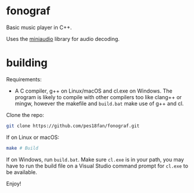 # fonograf

Basic music player in C++.

Uses the [miniaudio](https://github.com/mackron/miniaudio) library for audio
decoding.

# building

Requirements:

- A C compiler, g++ on Linux/macOS and cl.exe on Windows. The program is likely to compile with other compilers too like clang++ or mingw, however the makefile and `build.bat` make use of g++ and cl.

Clone the repo:

```bash
git clone https://github.com/pes18fan/fonograf.git
```

If on Linux or macOS:

```bash
make # Build
```

If on Windows, run `build.bat`. Make sure `cl.exe` is in your path, you may have
to run the build file on a Visual Studio command prompt for `cl.exe` to be 
available.

Enjoy!
